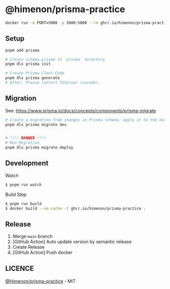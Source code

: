 # @himenon/prisma-practice

```bash
docker run -e PORT=5000 -p 5000:5000 --rm ghcr.io/himenon/prisma-practice
```

## Setup

```bash
pnpm add prisma

# Create schema.prisma in `prisma` directory
pnpm dlx prisma init

# Create Prisma Clent Code
pnpm dlx prisma generate
# After, Please restart TSServer (vscode).
```

## Migration

See: <https://www.prisma.io/docs/concepts/components/prisma-migrate>

```bash
# Create a migration from changes in Prisma schema, apply it to the database trigger generators (e.g. Prisma Client)
pnpm dlx prisma migrate dev


# !!!! DANGER !!!!
# Run Migration
pnpm dlx prisma migrate deploy 
```

## Development

Watch

```bash
$ pnpm run watch
```

Build Step

```bash
$ pnpm run build
$ docker build --no-cache -t ghcr.io/himenon/prisma-practice .
```

## Release

1. Merge `main` branch
2. [GitHub Action] Auto update version by semantic release
3. Create Release
4. [GitHub Action] Push docker

## LICENCE

[@Himenon/prisma-practice](https://github.com/Himenon/prisma-practice)・MIT
